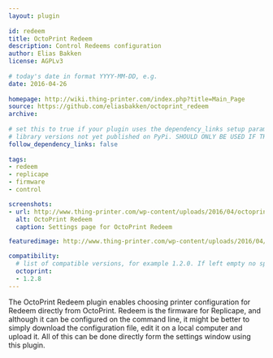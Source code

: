 ```yaml
---
layout: plugin
    
id: redeem
title: OctoPrint Redeem
description: Control Redeems configuration
author: Elias Bakken
license: AGPLv3
    
# today's date in format YYYY-MM-DD, e.g.
date: 2016-04-26
    
homepage: http://wiki.thing-printer.com/index.php?title=Main_Page
source: https://github.com/eliasbakken/octoprint_redeem
archive:
    
# set this to true if your plugin uses the dependency_links setup parameter to include
# library versions not yet published on PyPi. SHOULD ONLY BE USED IF THERE IS NO OTHER OPTION!
follow_dependency_links: false
    
tags:
- redeem
- replicape
- firmware
- control

screenshots: 
- url: http://www.thing-printer.com/wp-content/uploads/2016/04/octoprint-redeem.png
  alt: OctoPrint Redeem
  caption: Settings page for OctoPrint Redeem

featuredimage: http://www.thing-printer.com/wp-content/uploads/2016/04/octoprint-redeem.png

compatibility:
  # list of compatible versions, for example 1.2.0. If left empty no specific version requirement will be assumed
  octoprint:
  - 1.2.8
---
```

    
The OctoPrint Redeem plugin enables choosing printer configuration for Redeem directly from OctoPrint. 
Redeem is the firmware for Replicape, and although it can be configured on the command line, it might be better 
to simply download the configuration file, edit it on a local computer and upload it. All of this can be done 
directly form the settings window using this plugin. 
